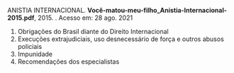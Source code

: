 ANISTIA INTERNACIONAL. **Você-matou-meu-filho_Anistia-Internacional-2015.pdf**, 2015. . Acesso em: 28 ago. 2021

1. Obrigações do Brasil diante do Direito Internacional
2. Execuções extrajudiciais, uso desnecessário de força e outros abusos policiais
3. Impunidade
4. Recomendações dos especialistas